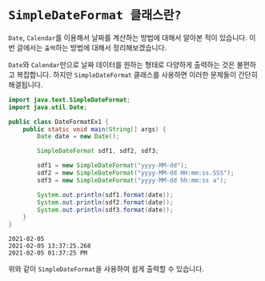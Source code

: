 # `SimpleDateFormat 클래스란?`

`Date`, `Calendar`를 이용해서 날짜를 계산하는 방법에 대해서 알아본 적이 있습니다. 이번 글에서는 `출력`하는 방법에 대해서 정리해보겠습니다. 

`Date`와 `Calendar`만으로 날짜 데이터를 원하는 형태로 다양하게 출력하는 것은 불편하고 복잡합니다. 하지만 `SimpleDateFormat` 클래스를 사용하면 이러한 문제들이 간단히 해결됩니다.

```java
import java.text.SimpleDateFormat;
import java.util.Date;

public class DateFormatEx1 {
    public static void main(String[] args) {
        Date date = new Date();

        SimpleDateFormat sdf1, sdf2, sdf3;

        sdf1 = new SimpleDateFormat("yyyy-MM-dd");
        sdf2 = new SimpleDateFormat("yyyy-MM-dd HH:mm:ss.SSS");
        sdf3 = new SimpleDateFormat("yyyy-MM-dd hh:mm:ss a");

        System.out.println(sdf1.format(date));
        System.out.println(sdf2.format(date));
        System.out.println(sdf3.format(date));
    }
}
```
```
2021-02-05
2021-02-05 13:37:25.268
2021-02-05 01:37:25 PM
```

위와 같이 `SimpleDateFormat`을 사용하여 쉽게 출력할 수 있습니다. 

